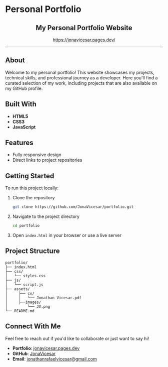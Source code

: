 # Personal Portfolio

<div align="center">
  <h2> My Personal Portfolio Website</h2>
  <p>
    <a href="https://jonavicesar.pages.dev/" target="_blank">
        https://jonavicesar.pages.dev/
    </a>
  </p>
</div>

---

## About

Welcome to my personal portfolio! This website showcases my projects, technical skills, and professional journey as a developer. Here you'll find a curated selection of my work, including projects that are also available on my GitHub profile.

## Built With

- **HTML5** 
- **CSS3**
- **JavaScript** 
  
## Features

- Fully responsive design
- Direct links to project repositories

## Getting Started

To run this project locally:

1. Clone the repository
   ```bash
   git clone https://github.com/JonaVicesar/portfolio.git
   ```

2. Navigate to the project directory
   ```bash
   cd portfolio
   ```

3. Open `index.html` in your browser or use a live server

## Project Structure

```
portfolio/
├── index.html
├── css/
│   └── styles.css
├── js/
│   └── script.js
├── assets/
│     ├── cv/
│     │   └── Jonathan Vicesar.pdf
│     ├──images/
│         └── JV.png
└── README.md
```

## Connect With Me

Feel free to reach out if you'd like to collaborate or just want to say hi!

- **Portfolio**: [jonavicesar.pages.dev](https://jonavicesar.pages.dev/)
- **GitHub**: [JonaVicesar](https://github.com/JonaVicesar)
- **Email**: jonathanrafaelvicesar@gmail.com



